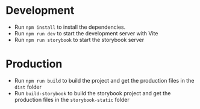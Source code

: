 # Development
- Run `npm install` to install the dependencies.
- Run `npm run dev` to start the development server with Vite
- Run `npm run storybook` to start the storybook server

# Production
- Run `npm run build` to build the project and get the production files in the `dist` folder
- Run `build-storybook` to build the storybook project and get the production files in the `storybook-static` folder
